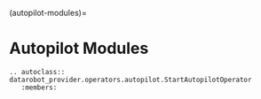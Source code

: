 (autopilot-modules)=

# Autopilot Modules

```{eval-rst}
.. autoclass:: datarobot_provider.operators.autopilot.StartAutopilotOperator
   :members:
```
